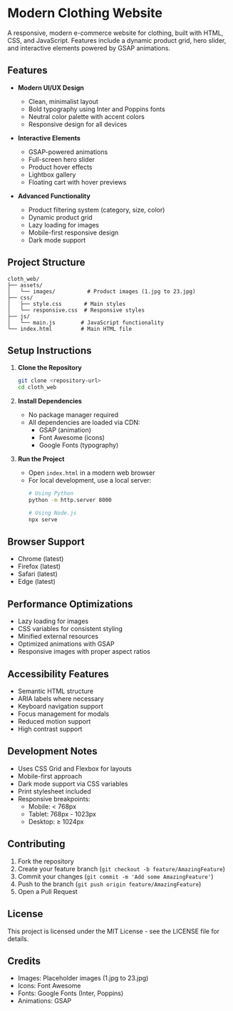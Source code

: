 # Modern Clothing Website

A responsive, modern e-commerce website for clothing, built with HTML, CSS, and JavaScript. Features include a dynamic product grid, hero slider, and interactive elements powered by GSAP animations.

## Features

- **Modern UI/UX Design**
  - Clean, minimalist layout
  - Bold typography using Inter and Poppins fonts
  - Neutral color palette with accent colors
  - Responsive design for all devices

- **Interactive Elements**
  - GSAP-powered animations
  - Full-screen hero slider
  - Product hover effects
  - Lightbox gallery
  - Floating cart with hover previews

- **Advanced Functionality**
  - Product filtering system (category, size, color)
  - Dynamic product grid
  - Lazy loading for images
  - Mobile-first responsive design
  - Dark mode support

## Project Structure

```
cloth_web/
├── assets/
│   └── images/          # Product images (1.jpg to 23.jpg)
├── css/
│   ├── style.css       # Main styles
│   └── responsive.css  # Responsive styles
├── js/
│   └── main.js        # JavaScript functionality
└── index.html         # Main HTML file
```

## Setup Instructions

1. **Clone the Repository**
   ```bash
   git clone <repository-url>
   cd cloth_web
   ```

2. **Install Dependencies**
   - No package manager required
   - All dependencies are loaded via CDN:
     - GSAP (animation)
     - Font Awesome (icons)
     - Google Fonts (typography)

3. **Run the Project**
   - Open `index.html` in a modern web browser
   - For local development, use a local server:
     ```bash
     # Using Python
     python -m http.server 8000
     
     # Using Node.js
     npx serve
     ```

## Browser Support

- Chrome (latest)
- Firefox (latest)
- Safari (latest)
- Edge (latest)

## Performance Optimizations

- Lazy loading for images
- CSS variables for consistent styling
- Minified external resources
- Optimized animations with GSAP
- Responsive images with proper aspect ratios

## Accessibility Features

- Semantic HTML structure
- ARIA labels where necessary
- Keyboard navigation support
- Focus management for modals
- Reduced motion support
- High contrast support

## Development Notes

- Uses CSS Grid and Flexbox for layouts
- Mobile-first approach
- Dark mode support via CSS variables
- Print stylesheet included
- Responsive breakpoints:
  - Mobile: < 768px
  - Tablet: 768px - 1023px
  - Desktop: ≥ 1024px

## Contributing

1. Fork the repository
2. Create your feature branch (`git checkout -b feature/AmazingFeature`)
3. Commit your changes (`git commit -m 'Add some AmazingFeature'`)
4. Push to the branch (`git push origin feature/AmazingFeature`)
5. Open a Pull Request

## License

This project is licensed under the MIT License - see the LICENSE file for details.

## Credits

- Images: Placeholder images (1.jpg to 23.jpg)
- Icons: Font Awesome
- Fonts: Google Fonts (Inter, Poppins)
- Animations: GSAP 